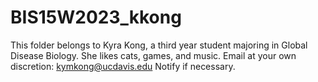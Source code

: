 # BIS15W2023_kkong

This folder belongs to Kyra Kong, a third year student majoring in Global Disease Biology.
She likes cats, games, and music.
Email at your own discretion: kymkong@ucdavis.edu 
Notify if necessary.

